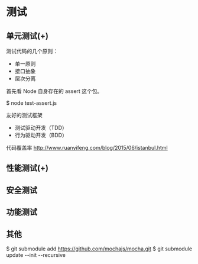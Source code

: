 测试
====

单元测试(+)
----

测试代码的几个原则：

- 单一原则
- 接口抽象
- 层次分离

首先看 Node 自身存在的 assert 这个包。

  $ node test-assert.js

友好的测试框架

- 测试驱动开发（TDD）
- 行为驱动开发（BDD）

代码覆盖率
<http://www.ruanyifeng.com/blog/2015/06/istanbul.html>

性能测试(+)
----

安全测试
----

功能测试
----

其他
----

  $ git submodule add https://github.com/mochajs/mocha.git
  $ git submodule update --init --recursive
